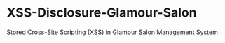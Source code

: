 # XSS-Disclosure-Glamour-Salon
Stored Cross-Site Scripting (XSS) in Glamour Salon Management System
